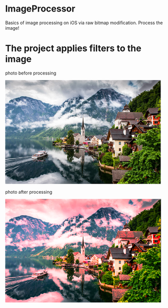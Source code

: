 # ImageProcessor
Basics of image processing on iOS via raw bitmap modification. Process the image!

# The project applies filters to the image

photo before processing

![alt text](https://github.com/eldaroid/ImageProcessor/blob/master/switzerland.jpg)

photo after processing

![alt text](https://github.com/eldaroid/ImageProcessor/blob/master/afterProcessing.png)
